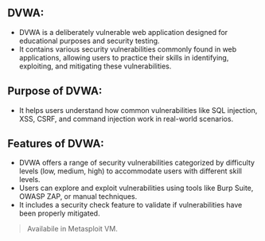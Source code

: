 ## DVWA:
- DVWA is a deliberately vulnerable web application designed for educational purposes and security testing.
- It contains various security vulnerabilities commonly found in web applications, allowing users to practice their skills in identifying, exploiting, and mitigating these vulnerabilities.

## Purpose of DVWA:
- It helps users understand how common vulnerabilities like SQL injection, XSS, CSRF, and command injection work in real-world scenarios.


## Features of DVWA:
- DVWA offers a range of security vulnerabilities categorized by difficulty levels (low, medium, high) to accommodate users with different skill levels.
- Users can explore and exploit vulnerabilities using tools like Burp Suite, OWASP ZAP, or manual techniques.
- It includes a security check feature to validate if vulnerabilities have been properly mitigated.

> Availabile in Metasploit VM.

